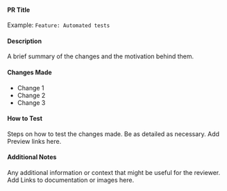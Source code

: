 #### PR Title

Example: `Feature: Automated tests`

#### Description

A brief summary of the changes and the motivation behind them.

#### Changes Made

- Change 1
- Change 2
- Change 3

#### How to Test

Steps on how to test the changes made. Be as detailed as necessary.
Add Preview links here.

#### Additional Notes

Any additional information or context that might be useful for the reviewer.
Add Links to documentation or images here.
